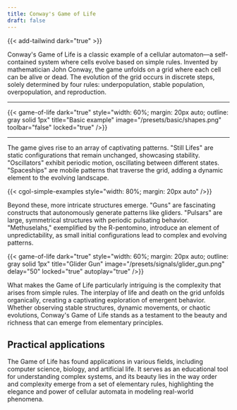 ```yaml
---
title: Conway's Game of Life
draft: false
---
```


{{< add-tailwind dark="true" >}}

Conway's Game of Life is a classic example of a cellular automaton—a self-contained system where cells evolve based on simple rules. Invented by mathematician John Conway, the game unfolds on a grid where each cell can be alive or dead. The evolution of the grid occurs in discrete steps, solely determined by four rules: underpopulation, stable population, overpopulation, and reproduction.


---

{{< game-of-life
  dark="true"
  style="width: 60%; margin: 20px auto; outline: gray solid 1px"
  title="Basic example"
  image="/presets/basic/shapes.png"
  toolbar="false"
  locked="true"
/>}}

---

The game gives rise to an array of captivating patterns. "Still Lifes" are static configurations that remain unchanged, showcasing stability. "Oscillators" exhibit periodic motion, oscillating between different states. "Spaceships" are mobile patterns that traverse the grid, adding a dynamic element to the evolving landscape.

{{< cgol-simple-examples style="width: 80%; margin: 20px auto" />}}

Beyond these, more intricate structures emerge. "Guns" are fascinating constructs that autonomously generate patterns like gliders. "Pulsars" are large, symmetrical structures with periodic pulsating behavior. "Methuselahs," exemplified by the R-pentomino, introduce an element of unpredictability, as small initial configurations lead to complex and evolving patterns.


{{< game-of-life
  dark="true"
  style="width: 60%; margin: 20px auto; outline: gray solid 1px"
  title="Glider Gun"
  image="/presets/signals/glider_gun.png"
  delay="50"
  locked="true"
  autoplay="true"
/>}}

What makes the Game of Life particularly intriguing is the complexity that arises from simple rules. The interplay of life and death on the grid unfolds organically, creating a captivating exploration of emergent behavior. Whether observing stable structures, dynamic movements, or chaotic evolutions, Conway's Game of Life stands as a testament to the beauty and richness that can emerge from elementary principles.



## Practical applications

The Game of Life has found applications in various fields, including computer science, biology, and artificial life. It serves as an educational tool for understanding complex systems, and its beauty lies in the way order and complexity emerge from a set of elementary rules, highlighting the elegance and power of cellular automata in modeling real-world phenomena.
